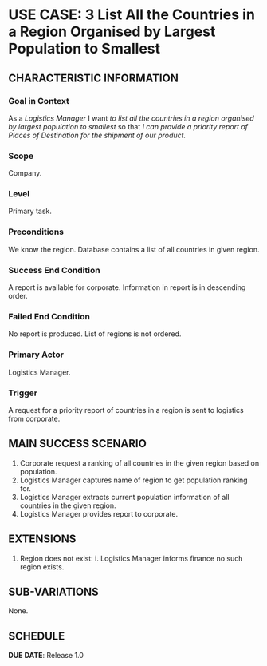 # USE CASE: 3 List All the Countries in a Region Organised by Largest Population to Smallest

## CHARACTERISTIC INFORMATION

### Goal in Context

As a *Logistics Manager* I want *to list all the countries in a region organised by largest population to smallest* so that *I can provide a priority report of Places of Destination for the shipment of our product.*

### Scope

Company.

### Level

Primary task.

### Preconditions

We know the region. Database contains a list of all countries in given region.

### Success End Condition

A report is available for corporate. Information in report is in descending order.

### Failed End Condition

No report is produced. List of regions is not ordered.

### Primary Actor

Logistics Manager.

### Trigger

A request for a priority report of countries in a region is sent to logistics from corporate.

## MAIN SUCCESS SCENARIO

1. Corporate request a ranking of all countries in the given region based on population.
2. Logistics Manager captures name of region to get population ranking for.
3. Logistics Manager extracts current population information of all countries in the given region.
4. Logistics Manager provides report to corporate.

## EXTENSIONS

1. Region does not exist:
   i. Logistics Manager informs finance no such region exists.

## SUB-VARIATIONS

None.

## SCHEDULE

**DUE DATE**: Release 1.0